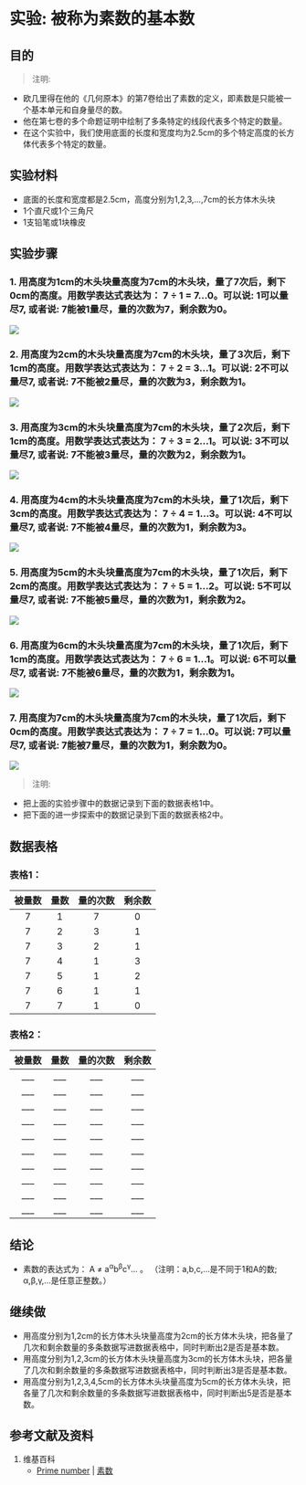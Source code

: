 # 实验: 被称为素数的基本数

## 目的

> 注明:
>  
- 欧几里得在他的《几何原本》的第7卷给出了素数的定义，即素数是只能被一个基本单元和自身量尽的数。 
- 他在第七卷的多个命题证明中绘制了多条特定的线段代表多个特定的数量。
- 在这个实验中，我们使用底面的长度和宽度均为2.5cm的多个特定高度的长方体代表多个特定的数量。  

## 实验材料

- 底面的长度和宽度都是2.5cm，高度分别为1,2,3,...,7cm的长方体木头块
- 1个直尺或1个三角尺
- 1支铅笔或1块橡皮

## 实验步骤

### 1. 用高度为1cm的木头块量高度为7cm的木头块，量了7次后，剩下0cm的高度。用数学表达式表达为： 7 ÷ 1 = 7...0。可以说: 1可以量尽7, 或者说: 7能被1量尽，量的次数为7，剩余数为0。
![](/images/数论/基本数和合成数/被称为素数的基本数/1a1.jpg)

### 2. 用高度为2cm的木头块量高度为7cm的木头块，量了3次后，剩下1cm的高度。用数学表达式表达为： 7 ÷ 2 = 3...1。可以说: 2不可以量尽7, 或者说: 7不能被2量尽，量的次数为3，剩余数为1。
![](/images/数论/基本数和合成数/被称为素数的基本数/1a2.jpg)

### 3. 用高度为3cm的木头块量高度为7cm的木头块，量了2次后，剩下1cm的高度。用数学表达式表达为： 7 ÷ 3 = 2...1。可以说: 3不可以量尽7, 或者说: 7不能被3量尽，量的次数为2，剩余数为1。
![](/images/数论/基本数和合成数/被称为素数的基本数/1a3.jpg)

### 4. 用高度为4cm的木头块量高度为7cm的木头块，量了1次后，剩下3cm的高度。用数学表达式表达为： 7 ÷ 4 = 1...3。可以说: 4不可以量尽7, 或者说: 7不能被4量尽，量的次数为1，剩余数为3。
![](/images/数论/基本数和合成数/被称为素数的基本数/1a4.jpg)

### 5. 用高度为5cm的木头块量高度为7cm的木头块，量了1次后，剩下2cm的高度。用数学表达式表达为： 7 ÷ 5 = 1...2。可以说: 5不可以量尽7, 或者说: 7不能被5量尽，量的次数为1，剩余数为2。
![](/images/数论/基本数和合成数/被称为素数的基本数/1a5.jpg)

### 6. 用高度为6cm的木头块量高度为7cm的木头块，量了1次后，剩下1cm的高度。用数学表达式表达为： 7 ÷ 6 = 1...1。可以说: 6不可以量尽7, 或者说: 7不能被6量尽，量的次数为1，剩余数为1。
![](/images/数论/基本数和合成数/被称为素数的基本数/1a6.jpg)

### 7. 用高度为7cm的木头块量高度为7cm的木头块，量了1次后，剩下0cm的高度。用数学表达式表达为： 7 ÷ 7 = 1...0。可以说: 7可以量尽7, 或者说: 7能被7量尽，量的次数为1，剩余数为0。
![](/images/数论/基本数和合成数/被称为素数的基本数/1a7.jpg)

> 注明:
>  
- 把上面的实验步骤中的数据记录到下面的数据表格1中。
- 把下面的进一步探索中的数据记录到下面的数据表格2中。

## 数据表格

### 表格1：

|    被量数   |    量数   |   量的次数 |    剩余数    |
| :--------: | :-------: | :-------: | :---------: |
|      7     |      1    |     7     |      0      | 
|      7     |      2    |     3     |      1      | 
|      7     |      3    |     2     |      1      | 
|      7     |      4    |     1     |      3      | 
|      7     |      5    |     1     |      2      | 
|      7     |      6    |     1     |      1      | 
|      7     |      7    |     1     |      0      | 

### 表格2：

|    被量数   |     量数   |   量的次数 |    剩余数    |
| :--------: | :--------: | :-------: | :---------: |
|    ___     |    ___     |    ___    |     ___     | 
|    ___     |    ___     |    ___    |     ___     | 
|    ___     |    ___     |    ___    |     ___     |  
|    ___     |    ___     |    ___    |     ___     | 
|    ___     |    ___     |    ___    |     ___     | 
|    ___     |    ___     |    ___    |     ___     | 
|    ___     |    ___     |    ___    |     ___     | 
|    ___     |    ___     |    ___    |     ___     |  
|    ___     |    ___     |    ___    |     ___     | 
|    ___     |    ___     |    ___    |     ___     | 

## 结论

- 素数的表达式为： A ≠ a<sup>α</sup>b<sup>β</sup>c<sup>γ</sup>... 。 （注明：a,b,c,...是不同于1和A的数; α,β,γ,...是任意正整数。） 

## 继续做

- 用高度分别为1,2cm的长方体木头块量高度为2cm的长方体木头块，把各量了几次和剩余数量的多条数据写进数据表格中，同时判断出2是否是基本数。
- 用高度分别为1,2,3cm的长方体木头块量高度为3cm的长方体木头块，把各量了几次和剩余数量的多条数据写进数据表格中，同时判断出3是否是基本数。
- 用高度分别为1,2,3,4,5cm的长方体木头块量高度为5cm的长方体木头块，把各量了几次和剩余数量的多条数据写进数据表格中，同时判断出5是否是基本数。

## 参考文献及资料

1. 维基百科
	- [Prime number](https://en.wikipedia.org/wiki/Prime_number) | [素数](https://zh.wikipedia.org/wiki/%E8%B4%A8%E6%95%B0) 
